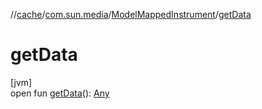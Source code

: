 //[cache](../../../index.md)/[com.sun.media](../index.md)/[ModelMappedInstrument](index.md)/[getData](get-data.md)

# getData

[jvm]\
open fun [getData](get-data.md)(): [Any](https://kotlinlang.org/api/latest/jvm/stdlib/kotlin/-any/index.html)
